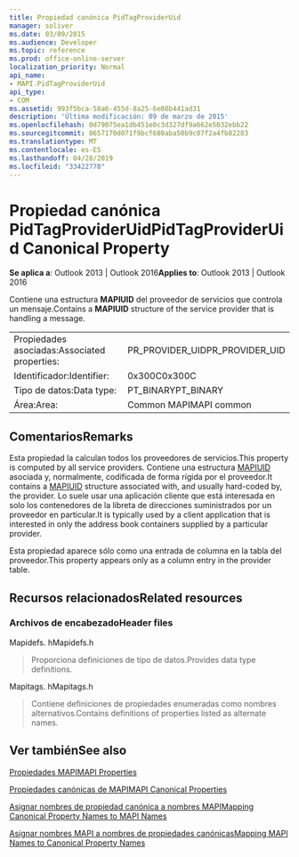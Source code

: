 ```yaml
---
title: Propiedad canónica PidTagProviderUid
manager: soliver
ms.date: 03/09/2015
ms.audience: Developer
ms.topic: reference
ms.prod: office-online-server
localization_priority: Normal
api_name:
- MAPI.PidTagProviderUid
api_type:
- COM
ms.assetid: 993f5bca-58a6-455d-8a25-6e08b441ad31
description: 'Última modificación: 09 de marzo de 2015'
ms.openlocfilehash: 0d79075ea1db451e0c3d327df9a662e5032ebb22
ms.sourcegitcommit: 8657170d071f9bcf680aba50b9c07f2a4fb82283
ms.translationtype: MT
ms.contentlocale: es-ES
ms.lasthandoff: 04/28/2019
ms.locfileid: "33422778"
---
```

# <a name="pidtagprovideruid-canonical-property"></a><span data-ttu-id="b14ed-103">Propiedad canónica PidTagProviderUid</span><span class="sxs-lookup"><span data-stu-id="b14ed-103">PidTagProviderUid Canonical Property</span></span>

  
  
<span data-ttu-id="b14ed-104">**Se aplica a**: Outlook 2013 | Outlook 2016</span><span class="sxs-lookup"><span data-stu-id="b14ed-104">**Applies to**: Outlook 2013 | Outlook 2016</span></span> 
  
<span data-ttu-id="b14ed-105">Contiene una estructura **MAPIUID** del proveedor de servicios que controla un mensaje.</span><span class="sxs-lookup"><span data-stu-id="b14ed-105">Contains a **MAPIUID** structure of the service provider that is handling a message.</span></span> 
  
|||
|:-----|:-----|
|<span data-ttu-id="b14ed-106">Propiedades asociadas:</span><span class="sxs-lookup"><span data-stu-id="b14ed-106">Associated properties:</span></span>  <br/> |<span data-ttu-id="b14ed-107">PR_PROVIDER_UID</span><span class="sxs-lookup"><span data-stu-id="b14ed-107">PR_PROVIDER_UID</span></span>  <br/> |
|<span data-ttu-id="b14ed-108">Identificador:</span><span class="sxs-lookup"><span data-stu-id="b14ed-108">Identifier:</span></span>  <br/> |<span data-ttu-id="b14ed-109">0x300C</span><span class="sxs-lookup"><span data-stu-id="b14ed-109">0x300C</span></span>  <br/> |
|<span data-ttu-id="b14ed-110">Tipo de datos:</span><span class="sxs-lookup"><span data-stu-id="b14ed-110">Data type:</span></span>  <br/> |<span data-ttu-id="b14ed-111">PT_BINARY</span><span class="sxs-lookup"><span data-stu-id="b14ed-111">PT_BINARY</span></span>  <br/> |
|<span data-ttu-id="b14ed-112">Área:</span><span class="sxs-lookup"><span data-stu-id="b14ed-112">Area:</span></span>  <br/> |<span data-ttu-id="b14ed-113">Common MAPI</span><span class="sxs-lookup"><span data-stu-id="b14ed-113">MAPI common</span></span>  <br/> |
   
## <a name="remarks"></a><span data-ttu-id="b14ed-114">Comentarios</span><span class="sxs-lookup"><span data-stu-id="b14ed-114">Remarks</span></span>

<span data-ttu-id="b14ed-115">Esta propiedad la calculan todos los proveedores de servicios.</span><span class="sxs-lookup"><span data-stu-id="b14ed-115">This property is computed by all service providers.</span></span> <span data-ttu-id="b14ed-116">Contiene una estructura [MAPIUID](mapiuid.md) asociada y, normalmente, codificada de forma rígida por el proveedor.</span><span class="sxs-lookup"><span data-stu-id="b14ed-116">It contains a [MAPIUID](mapiuid.md) structure associated with, and usually hard-coded by, the provider.</span></span> <span data-ttu-id="b14ed-117">Lo suele usar una aplicación cliente que está interesada en solo los contenedores de la libreta de direcciones suministrados por un proveedor en particular.</span><span class="sxs-lookup"><span data-stu-id="b14ed-117">It is typically used by a client application that is interested in only the address book containers supplied by a particular provider.</span></span> 
  
<span data-ttu-id="b14ed-118">Esta propiedad aparece sólo como una entrada de columna en la tabla del proveedor.</span><span class="sxs-lookup"><span data-stu-id="b14ed-118">This property appears only as a column entry in the provider table.</span></span>
  
## <a name="related-resources"></a><span data-ttu-id="b14ed-119">Recursos relacionados</span><span class="sxs-lookup"><span data-stu-id="b14ed-119">Related resources</span></span>

### <a name="header-files"></a><span data-ttu-id="b14ed-120">Archivos de encabezado</span><span class="sxs-lookup"><span data-stu-id="b14ed-120">Header files</span></span>

<span data-ttu-id="b14ed-121">Mapidefs. h</span><span class="sxs-lookup"><span data-stu-id="b14ed-121">Mapidefs.h</span></span>
  
> <span data-ttu-id="b14ed-122">Proporciona definiciones de tipo de datos.</span><span class="sxs-lookup"><span data-stu-id="b14ed-122">Provides data type definitions.</span></span>
    
<span data-ttu-id="b14ed-123">Mapitags. h</span><span class="sxs-lookup"><span data-stu-id="b14ed-123">Mapitags.h</span></span>
  
> <span data-ttu-id="b14ed-124">Contiene definiciones de propiedades enumeradas como nombres alternativos.</span><span class="sxs-lookup"><span data-stu-id="b14ed-124">Contains definitions of properties listed as alternate names.</span></span>
    
## <a name="see-also"></a><span data-ttu-id="b14ed-125">Ver también</span><span class="sxs-lookup"><span data-stu-id="b14ed-125">See also</span></span>



[<span data-ttu-id="b14ed-126">Propiedades MAPI</span><span class="sxs-lookup"><span data-stu-id="b14ed-126">MAPI Properties</span></span>](mapi-properties.md)
  
[<span data-ttu-id="b14ed-127">Propiedades canónicas de MAPI</span><span class="sxs-lookup"><span data-stu-id="b14ed-127">MAPI Canonical Properties</span></span>](mapi-canonical-properties.md)
  
[<span data-ttu-id="b14ed-128">Asignar nombres de propiedad canónica a nombres MAPI</span><span class="sxs-lookup"><span data-stu-id="b14ed-128">Mapping Canonical Property Names to MAPI Names</span></span>](mapping-canonical-property-names-to-mapi-names.md)
  
[<span data-ttu-id="b14ed-129">Asignar nombres MAPI a nombres de propiedades canónicas</span><span class="sxs-lookup"><span data-stu-id="b14ed-129">Mapping MAPI Names to Canonical Property Names</span></span>](mapping-mapi-names-to-canonical-property-names.md)

